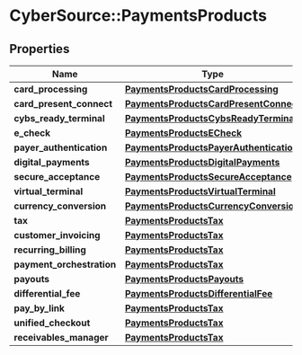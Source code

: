 # CyberSource::PaymentsProducts

## Properties
Name | Type | Description | Notes
------------ | ------------- | ------------- | -------------
**card_processing** | [**PaymentsProductsCardProcessing**](PaymentsProductsCardProcessing.md) |  | [optional] 
**card_present_connect** | [**PaymentsProductsCardPresentConnect**](PaymentsProductsCardPresentConnect.md) |  | [optional] 
**cybs_ready_terminal** | [**PaymentsProductsCybsReadyTerminal**](PaymentsProductsCybsReadyTerminal.md) |  | [optional] 
**e_check** | [**PaymentsProductsECheck**](PaymentsProductsECheck.md) |  | [optional] 
**payer_authentication** | [**PaymentsProductsPayerAuthentication**](PaymentsProductsPayerAuthentication.md) |  | [optional] 
**digital_payments** | [**PaymentsProductsDigitalPayments**](PaymentsProductsDigitalPayments.md) |  | [optional] 
**secure_acceptance** | [**PaymentsProductsSecureAcceptance**](PaymentsProductsSecureAcceptance.md) |  | [optional] 
**virtual_terminal** | [**PaymentsProductsVirtualTerminal**](PaymentsProductsVirtualTerminal.md) |  | [optional] 
**currency_conversion** | [**PaymentsProductsCurrencyConversion**](PaymentsProductsCurrencyConversion.md) |  | [optional] 
**tax** | [**PaymentsProductsTax**](PaymentsProductsTax.md) |  | [optional] 
**customer_invoicing** | [**PaymentsProductsTax**](PaymentsProductsTax.md) |  | [optional] 
**recurring_billing** | [**PaymentsProductsTax**](PaymentsProductsTax.md) |  | [optional] 
**payment_orchestration** | [**PaymentsProductsTax**](PaymentsProductsTax.md) |  | [optional] 
**payouts** | [**PaymentsProductsPayouts**](PaymentsProductsPayouts.md) |  | [optional] 
**differential_fee** | [**PaymentsProductsDifferentialFee**](PaymentsProductsDifferentialFee.md) |  | [optional] 
**pay_by_link** | [**PaymentsProductsTax**](PaymentsProductsTax.md) |  | [optional] 
**unified_checkout** | [**PaymentsProductsTax**](PaymentsProductsTax.md) |  | [optional] 
**receivables_manager** | [**PaymentsProductsTax**](PaymentsProductsTax.md) |  | [optional] 


